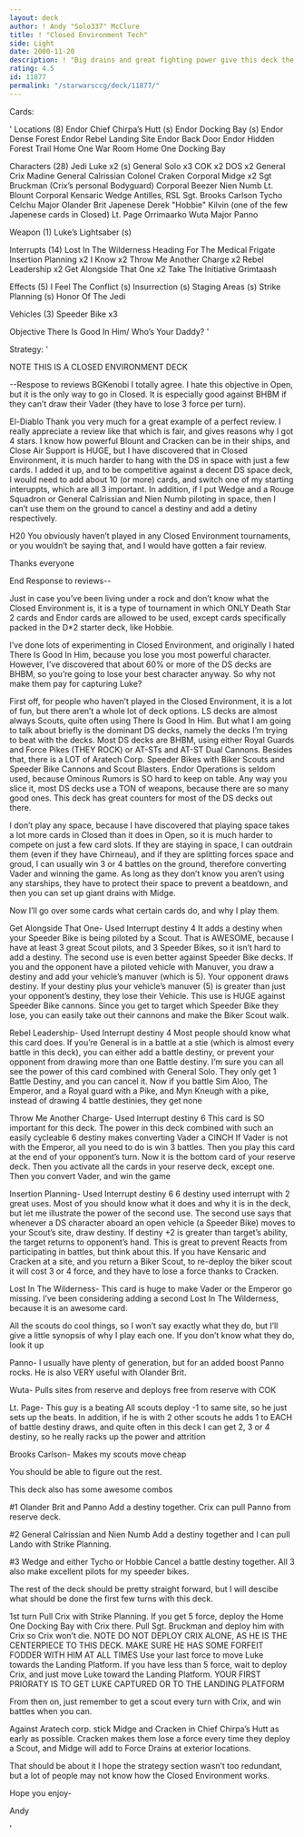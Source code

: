 ```yaml
---
layout: deck
author: ! Andy "Solo337" McClure
title: ! "Closed Environment Tech"
side: Light
date: 2000-11-20
description: ! "Big drains and great fighting power give this deck the edge over any DS closed I’ve seen. It converts Vader about 50% of the time. I’ve experimented with a lot of LS Closed decks, and this is by far my favorite."
rating: 4.5
id: 11877
permalink: "/starwarsccg/deck/11877/"
---
```

Cards: 

'
Locations (8)
Endor Chief Chirpa’s Hutt (s)
Endor Docking Bay (s)
Endor Dense Forest
Endor Rebel Landing Site
Endor Back Door
Endor Hidden Forest Trail
Home One War Room
Home One Docking Bay

Characters (28)
Jedi Luke x2 (s)
General Solo x3
COK x2
DOS x2
General Crix Madine
General Calrissian
Colonel Craken
Corporal Midge x2
Sgt Bruckman (Crix’s personal Bodyguard)
Corporal Beezer
Nien Numb
Lt. Blount
Corporal Kensaric
Wedge Antilles, RSL
Sgt. Brooks Carlson
Tycho Celchu
Major Olander Brit
Japenese Derek "Hobbie" Kilvin (one of the few Japenese cards in Closed)
Lt. Page
Orrimaarko
Wuta
Major Panno

Weapon (1)
Luke’s Lightsaber (s)

Interrupts (14)
Lost In The Wilderness
Heading For The Medical Frigate
Insertion Planning x2
I Know x2
Throw Me Another Charge x2
Rebel Leadership x2
Get Alongside That One x2
Take The Initiative
Grimtaash

Effects (5)
I Feel The Conflict (s)
Insurrection (s)
Staging Areas (s)
Strike Planning (s)
Honor Of The Jedi

Vehicles (3)
Speeder Bike x3

Objective
There Is Good In Him/ Who’s Your Daddy? '

Strategy: '

NOTE THIS IS A CLOSED ENVIRONMENT DECK

--Respose to reviews
BGKenobi I totally agree. I hate this objective in Open, but it is the only way to go in Closed. It is especially good against BHBM if they can’t draw their Vader (they have to lose 3 force per turn).

El-Diablo Thank you very much for a great example of a perfect review. I really appreciate a review like that which is fair, and gives reasons why I got 4 stars. I know how powerful Blount and Cracken can be in their ships, and Close Air Support is HUGE, but I have discovered that in Closed Environment, it is much harder to hang with the DS in space with just a few cards. I added it up, and to be competitive against a decent DS space deck, I would need to add about 10 (or more) cards, and switch one of my starting interuppts, which are all 3 important. In addition, if I put Wedge and a Rouge Squadron or General Calrissian and Nien Numb piloting in space, then I can’t use them on the ground to cancel a destiny and add a detiny respectively.

H20 You obviously haven’t played in any Closed Environment tournaments, or you wouldn’t be saying that, and I would have gotten a fair review.

Thanks everyone

End Response to reviews--


Just in case you’ve been living under a rock and don’t know what the Closed Environment is, it is a type of tournament in which ONLY Death Star 2 cards and Endor cards are allowed to be used, except cards specifically packed in the D*2 starter deck, like Hobbie.

I’ve done lots of experimenting in Closed Environment, and originally I hated There Is Good In Him, because you lose you most powerful character. However, I’ve discovered that about 60% or more of the DS decks are BHBM, so you’re going to lose your best character anyway. So why not make them pay for capturing Luke?

First off, for people who haven’t played in the Closed Environment, it is a lot of fun, but there aren’t a whole lot of deck options. LS decks are almost always Scouts, quite often using There Is Good In Him. But what I am going to talk about briefly is the dominant DS decks, namely the decks I’m trying to beat with the decks. Most DS decks are BHBM, using either Royal Guards and Force Pikes (THEY ROCK) or AT-STs and AT-ST Dual Cannons. Besides that, there is a LOT of Aratech Corp. Speeder Bikes with Biker Scouts and Speeder Bike Cannons and Scout Blasters. Endor Operations is seldom used, because Ominous Rumors is SO hard to keep on table. Any way you slice it, most DS decks use a TON of weapons, because there are so many good ones. This deck has great counters for most of the DS decks out there.

I don’t play any space, because I have discovered that playing space takes a lot more cards in Closed than it does in Open, so it is much harder to compete on just a few card slots. If they are staying in space, I can outdrain them (even if they have Chirneau), and if they are splitting forces space and groud, I can usually win 3 or 4 battles on the ground, therefore converting Vader and winning the game. As long as they don’t know you aren’t using any starships, they have to protect their space to prevent a beatdown, and then you can set up giant drains with Midge.

Now I’ll go over some cards what certain cards do, and why I play them.

Get Alongside That One- Used Interrupt destiny 4
It adds a destiny when your Speeder Bike is being piloted by a Scout. That is AWESOME, because I have at least 3 great Scout pilots, and 3 Speeder Bikes, so it isn’t hard to add a destiny.
The second use is even better against Speeder Bike decks. If you and the opponent have a piloted vehicle with Manuver, you draw a destiny and add your vehicle’s manuver (which is 5). Your opponent draws destiny. If your destiny plus your vehicle’s manuver (5) is greater than just your opponent’s destiny, they lose their Vehicle. This use is HUGE against Speeder Bike cannons. Since you get to target which Speeder Bike they lose, you can easily take out their cannons and make the Biker Scout walk.

Rebel Leadership- Used Interrupt destiny 4
Most people should know what this card does. If you’re General is in a battle at a stie (which is almost every battle in this deck), you can either add a battle destiny, or prevent your opponent from drawing more than one Battle destiny. I’m sure you can all see the power of this card combined with General Solo. They only get 1 Battle Destiny, and you can cancel it. Now if you battle Sim Aloo, The Emperor, and a Royal guard with a Pike, and Myn Kneugh with a pike, instead of drawing 4 battle destinies, they get none

Throw Me Another Charge- Used Interrupt destiny 6
This card is SO important for this deck. The power in this deck combined with such an easily cycleable 6 destiny makes converting Vader a CINCH If Vader is not with the Emperor, all you need to do is win 3 battles. Then you play this card at the end of your opponent’s turn. Now it is the bottom card of your reserve deck. Then you activate all the cards in your reserve deck, except one. Then you convert Vader, and win the game

Insertion Planning- Used Interrupt destiny 6
6 destiny used interrupt with 2 great uses. Most of you should know what it does and why it is in the deck, but let me illustrate the power of the second use. The second use says that whenever a DS character aboard an open vehicle (a Speeder Bike) moves to your Scout’s site, draw destiny. If destiny +2 is greater than target’s ability, the target returns to opponent’s hand. This is great to prevent Reacts from participating in battles, but think about this. If you have Kensaric and Cracken at a site, and you return a Biker Scout, to re-deploy the biker scout it will cost 3 or 4 force, and they have to lose a force thanks to Cracken.

Lost In The Wilderness-
This card is huge to make Vader or the Emperor go missing. I’ve been considering adding a second Lost In The Wilderness, because it is an awesome card.

All the scouts do cool things, so I won’t say exactly what they do, but I’ll give a little synopsis of why I play each one. If you don’t know what they do, look it up

Panno- I usually have plenty of generation, but for an added boost Panno rocks. He is also VERY useful with Olander Brit.

Wuta- Pulls sites from reserve and deploys free from reserve with COK

Lt. Page- This guy is a beating All scouts deploy -1 to same site, so he just sets up the beats. In addition, if he is with 2 other scouts he adds 1 to EACH of battle destiny draws, and quite often in this deck I can get 2, 3 or 4 destiny, so he really racks up the power and attrition

Brooks Carlson- Makes my scouts move cheap

You should be able to figure out the rest.

This deck also has some awesome combos

#1 Olander Brit and Panno Add a destiny together.
Crix can pull Panno from reserve deck.

#2 General Calrissian and Nien Numb Add a destiny together and I can pull Lando with Strike Planning.

#3 Wedge and either Tycho or Hobbie Cancel a battle destiny together. All 3 also make excellent pilots for my speeder bikes.

The rest of the deck should be pretty straight forward, but I will descibe what should be done the first few turns with this deck.

1st turn
Pull Crix with Strike Planning. If you get 5 force, deploy the Home One Docking Bay with Crix there. Pull Sgt. Bruckman and deploy him with Crix so Crix won’t die. NOTE DO NOT DEPLOY CRIX ALONE, AS HE IS THE CENTERPIECE TO THIS DECK. MAKE SURE HE HAS SOME FORFEIT FODDER WITH HIM AT ALL TIMES Use your last force to move Luke towards the Landing Platform. If you have less than 5 force, wait to deploy Crix, and just move Luke toward the Landing Platform. YOUR FIRST PRIORATY IS TO GET LUKE CAPTURED OR TO THE LANDING PLATFORM

From then on, just remember to get a scout every turn with Crix, and win battles when you can.

Against Aratech corp. stick Midge and Cracken in Chief Chirpa’s Hutt as early as possible. Cracken makes them lose a force every time they deploy a Scout, and Midge will add to Force Drains at exterior locations.


That should be about it I hope the strategy section wasn’t too redundant, but a lot of people may not know how the Closed Environment works.

Hope you enjoy-

Andy

'
